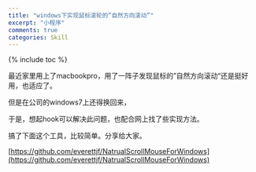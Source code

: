 ```yaml
---
title: "windows下实现鼠标滚轮的”自然方向滚动”"
excerpt: "小程序"
comments: true
categories: Skill
---
```


{% include toc %}

最近家里用上了macbookpro，用了一阵子发现鼠标的”自然方向滚动“还是挺好用，也适应了。

但是在公司的windows7上还得换回来，

于是，想起hook可以解决此问题，也配合网上找了些实现方法。

搞了下面这个工具，比较简单。分享给大家。

[https://github.com/everettjf/NatrualScrollMouseForWindows](https://github.com/everettjf/NatrualScrollMouseForWindows)

